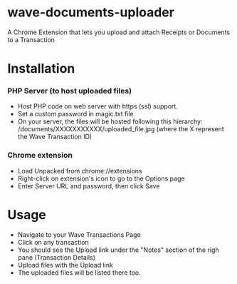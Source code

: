# wave-documents-uploader
 A Chrome Extension that lets you upload and attach Receipts or Documents to a Transaction


# Installation
### PHP Server (to host uploaded files)
- Host PHP code on web server with https (ssl) support.
- Set a custom password in magic.txt file
- On your server, the files will be hosted following this hierarchy: /documents/XXXXXXXXXXX/uploaded_file.jpg (where the X represent the Wave Transaction ID)

### Chrome extension
- Load Unpacked from chrome://extensions
- Right-click on extension's icon to go to the Options page
- Enter Server URL and password, then click Save

# Usage
- Navigate to your Wave Transactions Page
- Click on any transaction
- You should see the Upload link under the "Notes" section of the righ pane (Transaction Details)
- Upload files with the Upload link
- The uploaded files will be listed there too.